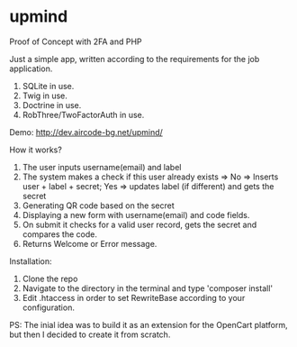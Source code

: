# upmind
Proof of Concept with 2FA and PHP

Just a simple app, written according to the requirements for the job application.

1. SQLite in use.
2. Twig in use.
3. Doctrine in use.
4. RobThree/TwoFactorAuth in use.

Demo: http://dev.aircode-bg.net/upmind/

How it works?

1. The user inputs username(email) and label 
2. The system makes a check if this user already exists => No => Inserts user + label + secret; Yes => updates label (if different) and gets the secret
3. Generating QR code based on the secret
4. Displaying a new form with username(email) and code fields.
5. On submit it checks for a valid user record, gets the secret and compares the code.
6. Returns Welcome or Error message.

Installation:

1. Clone the repo
2. Navigate to the directory in the terminal and type 'composer install'
3. Edit .htaccess in order to set RewriteBase according to your configuration.

PS: The inial idea was to build it as an extension for the OpenCart platform, but then I decided to create it from scratch.
